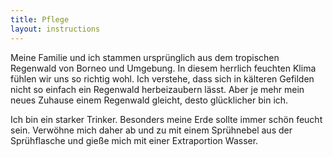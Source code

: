 ```yaml
---
title: Pflege
layout: instructions
---
```


Meine Familie und ich stammen ursprünglich aus dem tropischen Regenwald von Borneo und Umgebung. In diesem herrlich feuchten Klima fühlen wir uns so richtig wohl. Ich verstehe, dass sich in kälteren Gefilden nicht so einfach ein Regenwald herbeizaubern lässt. Aber je mehr mein neues Zuhause einem Regenwald gleicht, desto glücklicher bin ich.

Ich bin ein starker Trinker. Besonders meine Erde sollte immer schön feucht sein. Verwöhne mich daher ab und zu mit einem Sprühnebel aus der Sprühflasche und gie&szlig;e mich mit einer Extraportion Wasser.
